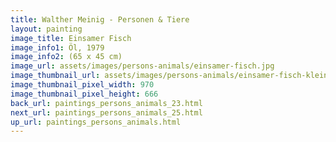 ```yaml
---
title: Walther Meinig - Personen & Tiere
layout: painting
image_title: Einsamer Fisch
image_info1: Öl, 1979
image_info2: (65 x 45 cm)
image_url: assets/images/persons-animals/einsamer-fisch.jpg
image_thumbnail_url: assets/images/persons-animals/einsamer-fisch-klein.jpg
image_thumbnail_pixel_width: 970
image_thumbnail_pixel_height: 666
back_url: paintings_persons_animals_23.html
next_url: paintings_persons_animals_25.html
up_url: paintings_persons_animals.html
---
```

